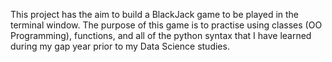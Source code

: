 This project has the aim to build a BlackJack game to be played in the terminal window. The purpose of this game is to practise using classes (OO Programming), 
functions, and all of the python syntax that I have learned during my gap year prior to my Data Science studies. 
